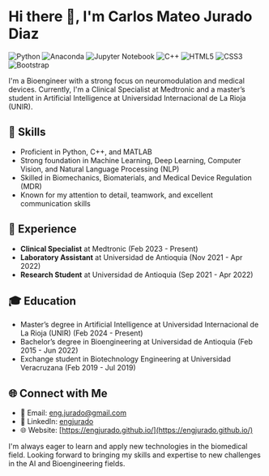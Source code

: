 # Hi there 👋, I'm Carlos Mateo Jurado Diaz

![Python](https://img.shields.io/badge/python-3670A0?style=for-the-badge&logo=python&logoColor=ffdd54)
![Anaconda](https://img.shields.io/badge/Anaconda-%2344A833.svg?style=for-the-badge&logo=anaconda&logoColor=white)
![Jupyter Notebook](https://img.shields.io/badge/jupyter-%23FA0F00.svg?style=for-the-badge&logo=jupyter&logoColor=white)
![C++](https://img.shields.io/badge/c++-%2300599C.svg?style=for-the-badge&logo=c%2B%2B&logoColor=white)
![HTML5](https://img.shields.io/badge/html5-%23E34F26.svg?style=for-the-badge&logo=html5&logoColor=white)
![CSS3](https://img.shields.io/badge/css3-%231572B6.svg?style=for-the-badge&logo=css3&logoColor=white)
![Bootstrap](https://img.shields.io/badge/bootstrap-%238511FA.svg?style=for-the-badge&logo=bootstrap&logoColor=white)

I'm a Bioengineer with a strong focus on neuromodulation and medical devices. Currently, I'm a Clinical Specialist at Medtronic and a master’s student in Artificial Intelligence at Universidad Internacional de La Rioja (UNIR).

## 🧠 Skills
- Proficient in Python, C++, and MATLAB
- Strong foundation in Machine Learning, Deep Learning, Computer Vision, and Natural Language Processing (NLP)
- Skilled in Biomechanics, Biomaterials, and Medical Device Regulation (MDR)
- Known for my attention to detail, teamwork, and excellent communication skills

## 💼 Experience
- **Clinical Specialist** at Medtronic (Feb 2023 - Present)
- **Laboratory Assistant** at Universidad de Antioquia (Nov 2021 - Apr 2022)
- **Research Student** at Universidad de Antioquia (Sep 2021 - Apr 2022)

## 🎓 Education
- Master’s degree in Artificial Intelligence at Universidad Internacional de La Rioja (UNIR) (Feb 2024 - Present)
- Bachelor’s degree in Bioengineering at Universidad de Antioquia (Feb 2015 - Jun 2022)
- Exchange student in Biotechnology Engineering at Universidad Veracruzana (Feb 2019 - Jul 2019)

## 🌐 Connect with Me
- 📧 Email: eng.jurado@gmail.com
- 💼 LinkedIn: [engjurado](https://www.linkedin.com/in/engjurado/)
- 🌐 Website: [https://engjurado.github.io/](https://engjurado.github.io/)

I'm always eager to learn and apply new technologies in the biomedical field. Looking forward to bringing my skills and expertise to new challenges in the AI and Bioengineering fields.
